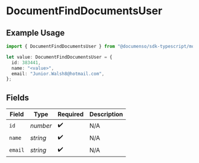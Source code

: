 # DocumentFindDocumentsUser

## Example Usage

```typescript
import { DocumentFindDocumentsUser } from "@documenso/sdk-typescript/models/operations";

let value: DocumentFindDocumentsUser = {
  id: 383441,
  name: "<value>",
  email: "Junior.Walsh8@hotmail.com",
};
```

## Fields

| Field              | Type               | Required           | Description        |
| ------------------ | ------------------ | ------------------ | ------------------ |
| `id`               | *number*           | :heavy_check_mark: | N/A                |
| `name`             | *string*           | :heavy_check_mark: | N/A                |
| `email`            | *string*           | :heavy_check_mark: | N/A                |